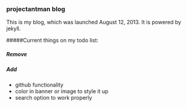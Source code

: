 ### projectantman blog

This is my blog, which was launched August 12, 2013. It is powered by jekyll.

#####Current things on my todo list:

##### Remove


##### Add

-  github functionality
-  color in banner or image to style it up
-  search option to work properly

